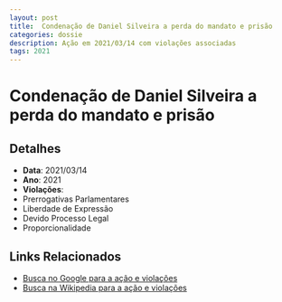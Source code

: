 ```yaml
---
layout: post
title:  Condenação de Daniel Silveira a perda do mandato e prisão
categories: dossie
description: Ação em 2021/03/14 com violações associadas
tags: 2021
---
```


# Condenação de Daniel Silveira a perda do mandato e prisão

## Detalhes
- **Data**: 2021/03/14
- **Ano**: 2021
- **Violações**:
- Prerrogativas Parlamentares
- Liberdade de Expressão
- Devido Processo Legal
- Proporcionalidade

## Links Relacionados
- [Busca no Google para a ação e violações](https://www.google.com/search?q=%22Alexandre%20de%20Moraes%22%20Condena%C3%A7%C3%A3o%20de%20Daniel%20Silveira%20a%20perda%20do%20mandato%20e%20pris%C3%A3o%20Prerrogativas%20Parlamentares%20Liberdade%20de%20Express%C3%A3o%20Devido%20Processo%20Legal%20Proporcionalidade%202021)
- [Busca na Wikipedia para a ação e violações](https://en.wikipedia.org/w/index.php?search=%22Alexandre%20de%20Moraes%22%20Condena%C3%A7%C3%A3o%20de%20Daniel%20Silveira%20a%20perda%20do%20mandato%20e%20pris%C3%A3o%20Prerrogativas%20Parlamentares%20Liberdade%20de%20Express%C3%A3o%20Devido%20Processo%20Legal%20Proporcionalidade%202021)
